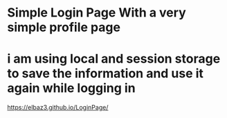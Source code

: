 # Simple Login Page With a very simple profile page 
# i am using local and session storage to save the information and use it again while logging in
https://elbaz3.github.io/LoginPage/
